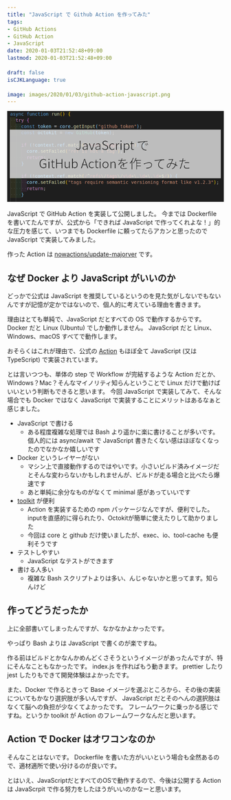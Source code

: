 ```yaml
---
title: "JavaScript で Github Action を作ってみた"
tags:
- GitHub Actions
- GitHub Action
- JavaScript
date: 2020-01-03T21:52:48+09:00
lastmod: 2020-01-03T21:52:48+09:00

draft: false
isCJKLanguage: true

image: images/2020/01/03/github-action-javascript.png
---
```


![JavaScript](/images/2020/01/03/github-action-javascript.png)

JavaScript で GitHub Action を実装して公開しました。
今までは Dockerfile を書いてたんですが、公式から「できれば JavaScript で作ってくれよな！」的な圧力を感じて、いつまでも Dockerfile に頼ってたらアカンと思ったので JavaScript で実装してみました。

作った Action は [nowactions/update-majorver](https://github.com/nowactions/update-majorver) です。

## なぜ Docker より JavaScript がいいのか

どっかで公式は JavaScript を推奨しているというのを見た気がしないでもないんですが記憶が定かではないので、個人的に考えている理由を書きます。

理由はとても単純で、JavaScript だとすべての OS で動作するからです。
Docker だと Linux (Ubuntu) でしか動作しません。
JavaScript だと Linux、Windows、macOS すべてで動作します。

おそらくはこれが理由で、公式の [Action](https://github.com/actions) もほぼ全て JavaScript (又は TypeScript) で実装されています。

とは言いつつも、単体の step で Workflow が完結するような Action だとか、Windows？Mac？そんなマイノリティ知らんということで Linux だけで動けばいいという判断もできると思います。
今回 JavaScript で実装してみて、そんな場合でも Docker ではなく JavaScript で実装することにメリットはあるなぁと感じました。

* JavaScript で書ける
  * ある程度複雑な処理では Bash より遥かに楽に書けることが多いです。個人的には async/await で JavaScript 書きたくない感はほぼなくなったのでなかなか嬉しいです
* Docker というレイヤーがない
  * マシン上で直接動作するのではやいです。小さいビルド済みイメージだとそんな変わらないかもしれませんが、ビルドが走る場合と比べたら爆速です
  * あと単純に余分なものがなくて minimal 感があっていいです
* [toolkit](https://github.com/actions/toolkit) が便利
  * Action を実装するための npm パッケージなんですが、便利でした。inputを直感的に得られたり、Octokitが簡単に使えたりして助かりました
  * 今回は core と github だけ使いましたが、exec、io、tool-cache も便利そうです
* テストしやすい
  * JavaScript なテストができます
* 書ける人多い
  * 複雑な Bash スクリプトよりは多い、んじゃないかと思ってます。知らんけど

## 作ってどうだったか

上に全部書いてしまったんですが、なかなかよかったです。

やっぱり Bash よりは JavaScript で書くのが楽ですね。

作る前はビルドとかなんかめんどくさそうというイメージがあったんですが、特にそんなこともなかったです。
index.js を作ればもう動きます。
prettier したり jest したりもできて開発体験はよかったです。

また、Docker で作るときって Base イメージを選ぶところから、その後の実装についてもかなり選択肢が多いんですが、 JavaScript だとそのへんの選択肢はなくて脳への負担が少なくてよかったです。
フレームワークに乗っかる感じですね。というか toolkit が Action のフレームワークなんだと思います。

## Action で Docker はオワコンなのか

そんなことはないです。
Dockerfile を書いた方がいいという場合も全然あるので、適材適所で使い分けるのが良いです。

とはいえ、JavaScriptだとすべてのOSで動作するので、今後は公開する Action は JavaScrpit で作る努力をしたほうがいいのかなーと思います。
